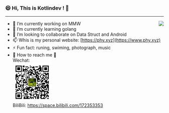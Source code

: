 ### 😄 Hi, This is Kotlindev ! 👋

---


<img align="right" src="https://github-readme-stats.vercel.app/api?username=kotlindev&show_icons=true&icon_color=0366d6&text_color=24292e&bg_color=ffffff&hide_title=true" />

- 🔭 I’m currently working on MMW
- 🌱 I’m currently learning golang
- 🤔 I’m looking to collaborate on Data Struct and Android
- 📫 Whis is my personal website: [https://phy.xyz](https://www.phy.xyz)
- ⚡ Fun fact: runing, swiming, photograph, music
- 👯 How to reach me 💬
<br>Wechat:<br>
![phy-xyz](./img/wechat.jpg)
<br>BiliBili: https://space.bilibili.com/172353353

<!--
**kotlindev/kotlindev** is a ✨ _special_ ✨ repository because its `README.md` (this file) appears on your GitHub profile.

Here are some ideas to get you started:

- 🔭 I’m currently working on ...
- 🌱 I’m currently learning ...
- 👯 I’m looking to collaborate on ...
- 🤔 I’m looking for help with ...
- 💬 Ask me about ...
- 📫 How to reach me: ...
- 😄 Pronouns: ...
- ⚡ Fun fact: ...
-->
